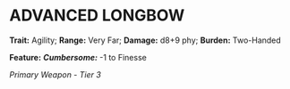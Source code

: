 # ADVANCED LONGBOW

**Trait:** Agility; **Range:** Very Far; **Damage:** d8+9 phy; **Burden:** Two-Handed

**Feature:** ***Cumbersome:*** -1 to Finesse

*Primary Weapon - Tier 3*